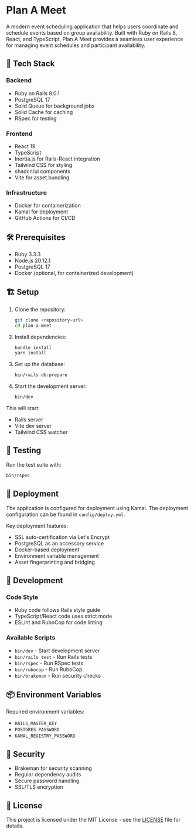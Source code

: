 # Plan A Meet

A modern event scheduling application that helps users coordinate and schedule events based on group availability. Built with Ruby on Rails 8, React, and TypeScript, Plan A Meet provides a seamless user experience for managing event schedules and participant availability.

## 🚀 Tech Stack

### Backend

- Ruby on Rails 8.0.1
- PostgreSQL 17
- Solid Queue for background jobs
- Solid Cache for caching
- RSpec for testing

### Frontend

- React 19
- TypeScript
- Inertia.js for Rails-React integration
- Tailwind CSS for styling
- shadcn/ui components
- Vite for asset bundling

### Infrastructure

- Docker for containerization
- Kamal for deployment
- GitHub Actions for CI/CD

## 🛠️ Prerequisites

- Ruby 3.3.3
- Node.js 20.12.1
- PostgreSQL 17
- Docker (optional, for containerized development)

## 🏗️ Setup

1. Clone the repository:

   ```bash
   git clone <repository-url>
   cd plan-a-meet
   ```

2. Install dependencies:

   ```bash
   bundle install
   yarn install
   ```

3. Set up the database:

   ```bash
   bin/rails db:prepare
   ```

4. Start the development server:
   ```bash
   bin/dev
   ```

This will start:

- Rails server
- Vite dev server
- Tailwind CSS watcher

## 🧪 Testing

Run the test suite with:

```bash
bin/rspec
```

## 🚢 Deployment

The application is configured for deployment using Kamal. The deployment configuration can be found in `config/deploy.yml`.

Key deployment features:

- SSL auto-certification via Let's Encrypt
- PostgreSQL as an accessory service
- Docker-based deployment
- Environment variable management
- Asset fingerprinting and bridging

## 🔧 Development

### Code Style

- Ruby code follows Rails style guide
- TypeScript/React code uses strict mode
- ESLint and RuboCop for code linting

### Available Scripts

- `bin/dev` - Start development server
- `bin/rails test` - Run Rails tests
- `bin/rspec` - Run RSpec tests
- `bin/rubocop` - Run RuboCop
- `bin/brakeman` - Run security checks

## 📦 Environment Variables

Required environment variables:

- `RAILS_MASTER_KEY`
- `POSTGRES_PASSWORD`
- `KAMAL_REGISTRY_PASSWORD`

## 🔐 Security

- Brakeman for security scanning
- Regular dependency audits
- Secure password handling
- SSL/TLS encryption

## 📝 License

This project is licensed under the MIT License - see the [LICENSE](LICENSE) file for details.
